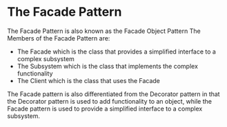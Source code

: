 # The Facade Pattern
The Facade Pattern is also known as the Facade Object Pattern
The Members of the Facade Pattern are:
- The Facade which is the class that provides a simplified interface to a complex subsystem
- The Subsystem which is the class that implements the complex functionality
- The Client which is the class that uses the Facade

The Facade pattern is also differentiated from the Decorator pattern in that the Decorator pattern is used to add functionality to an object, while the Facade pattern is used to provide a simplified interface to a complex subsystem. 